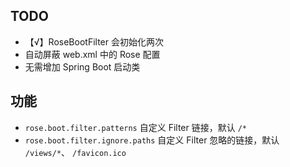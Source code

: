 
## TODO

- 【√】RoseBootFilter 会初始化两次
- 自动屏蔽 web.xml 中的 Rose 配置
- 无需增加 Spring Boot 启动类


## 功能

- `rose.boot.filter.patterns` 自定义 Filter 链接，默认 `/*`
- `rose.boot.filter.ignore.paths` 自定义 Filter 忽略的链接，默认 `/views/*`、 `/favicon.ico`